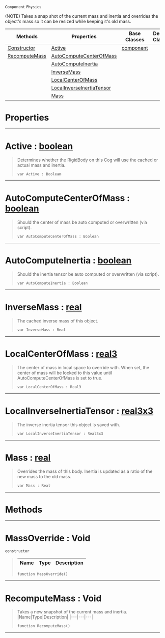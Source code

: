  `Component` `Physics`



(NOTE) Takes a snap shot of the current mass and inertia and overrides the object's mass so it can be resized while keeping it's old mass.

|Methods|Properties|Base Classes|Derived Classes|
|---|---|---|---|
|[ Constructor](https://github.com/PlasmaEngine/PlasmaDocs/blob/master/code_reference/class_reference/massoverride.markdown#massoverride-void)|[ Active](https://github.com/PlasmaEngine/PlasmaDocs/blob/master/code_reference/class_reference/massoverride.markdown#active-plasma-engine-docum)|[component](https://github.com/PlasmaEngine/PlasmaDocs/blob/master/code_reference/class_reference/component.markdown)| |
|[ RecomputeMass](https://github.com/PlasmaEngine/PlasmaDocs/blob/master/code_reference/class_reference/massoverride.markdown#recomputemass-void)|[ AutoComputeCenterOfMass](https://github.com/PlasmaEngine/PlasmaDocs/blob/master/code_reference/class_reference/massoverride.markdown#autocomputecenterofmass)| | |
| |[ AutoComputeInertia](https://github.com/PlasmaEngine/PlasmaDocs/blob/master/code_reference/class_reference/massoverride.markdown#autocomputeinertia-plasma)| | |
| |[ InverseMass](https://github.com/PlasmaEngine/PlasmaDocs/blob/master/code_reference/class_reference/massoverride.markdown#inversemass-plasma-engine)| | |
| |[ LocalCenterOfMass](https://github.com/PlasmaEngine/PlasmaDocs/blob/master/code_reference/class_reference/massoverride.markdown#localcenterofmass-plasma-e)| | |
| |[ LocalInverseInertiaTensor](https://github.com/PlasmaEngine/PlasmaDocs/blob/master/code_reference/class_reference/massoverride.markdown#localinverseinertiatenso)| | |
| |[ Mass](https://github.com/PlasmaEngine/PlasmaDocs/blob/master/code_reference/class_reference/massoverride.markdown#mass-plasma-engine-documen)| | |


 #  Properties


---  
 #  Active : [boolean](https://github.com/PlasmaEngine/PlasmaDocs/blob/master/code_reference/lightning_base_types/boolean.markdown)

> Determines whether the RigidBody on this Cog will use the cached or actual mass and inertia.
> ``` lang=cpp, name=Lightning
> var Active : Boolean


---  
 #  AutoComputeCenterOfMass : [boolean](https://github.com/PlasmaEngine/PlasmaDocs/blob/master/code_reference/lightning_base_types/boolean.markdown)

> Should the center of mass be auto computed or overwritten (via script).
> ``` lang=cpp, name=Lightning
> var AutoComputeCenterOfMass : Boolean


---  
 #  AutoComputeInertia : [boolean](https://github.com/PlasmaEngine/PlasmaDocs/blob/master/code_reference/lightning_base_types/boolean.markdown)

> Should the inertia tensor be auto computed or overwritten (via script).
> ``` lang=cpp, name=Lightning
> var AutoComputeInertia : Boolean


---  
 #  InverseMass : [real](https://github.com/PlasmaEngine/PlasmaDocs/blob/master/code_reference/lightning_base_types/real.markdown)

> The cached inverse mass of this object.
> ``` lang=cpp, name=Lightning
> var InverseMass : Real


---  
 #  LocalCenterOfMass : [real3](https://github.com/PlasmaEngine/PlasmaDocs/blob/master/code_reference/lightning_base_types/real3.markdown)

> The center of mass in local space to override with. When set, the center of mass will be locked to this value until AutoComputeCenterOfMass is set to true.
> ``` lang=cpp, name=Lightning
> var LocalCenterOfMass : Real3


---  
 #  LocalInverseInertiaTensor : [real3x3](https://github.com/PlasmaEngine/PlasmaDocs/blob/master/code_reference/lightning_base_types/real3x3.markdown)

> The inverse inertia tensor this object is saved with.
> ``` lang=cpp, name=Lightning
> var LocalInverseInertiaTensor : Real3x3


---  
 #  Mass : [real](https://github.com/PlasmaEngine/PlasmaDocs/blob/master/code_reference/lightning_base_types/real.markdown)

> Overrides the mass of this body. Inertia is updated as a ratio of the new mass to the old mass.
> ``` lang=cpp, name=Lightning
> var Mass : Real


---  
 #  Methods


---  
 #  MassOverride : Void

 `constructor`

> 
> |Name|Type|Description|
> |---|---|---|
> ``` lang=cpp, name=Lightning
> function MassOverride()
> ``` 


---  
 #  RecomputeMass : Void

> Takes a new snapshot of the current mass and inertia.
> |Name|Type|Description|
> |---|---|---|
> ``` lang=cpp, name=Lightning
> function RecomputeMass()
> ``` 


---  
 

 